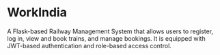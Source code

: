 # WorkIndia
A Flask-based Railway Management System that allows users to register, log in, view and book trains, and manage bookings. It is equipped with JWT-based authentication and role-based access control.
